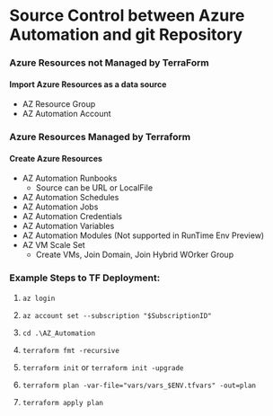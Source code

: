 # Source Control between Azure Automation and git Repository  

### Azure Resources not Managed by TerraForm  
#### Import Azure Resources as a data source  
* AZ Resource Group  
* AZ Automation Account  

### Azure Resources Managed by Terraform  
#### Create Azure Resources  
* AZ Automation Runbooks  
    * Source can be URL or LocalFile  
* AZ Automation Schedules  
* AZ Automation Jobs
* AZ Automation Credentials  
* AZ Automation Variables  
* AZ Automation Modules (Not supported in RunTime Env Preview)  
* AZ VM Scale Set  
    * Create VMs, Join Domain, Join Hybrid WOrker Group


### Example Steps to TF Deployment:

1. `az login`  

2. `az account set --subscription "$SubscriptionID"`  

3. `cd .\AZ_Automation`  

4. `terraform fmt -recursive`  

5. `terraform init`  or `terraform init -upgrade`  

6. `terraform plan -var-file="vars/vars_$ENV.tfvars" -out=plan`  

7. `terraform apply plan`  

